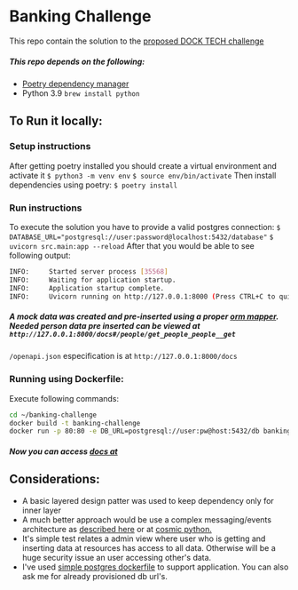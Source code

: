 # Banking Challenge

This repo contain the solution to the [proposed DOCK TECH challenge](https://github.com/cdt-baas/desafio-dev-api-rest)

##### This repo depends on the following:
 - [Poetry dependency manager](https://python-poetry.org/docs/)
 - Python 3.9 `brew install python`
 
## To Run it locally:
### Setup instructions
After getting poetry installed you should create a virtual environment and activate it
`$ python3 -m venv env`
`$ source env/bin/activate`
Then install dependencies using poetry:
`$ poetry install`

### Run instructions
To execute the solution you have to provide a valid postgres connection:
`$ DATABASE_URL="postgresql://user:password@localhost:5432/database"`
`$ uvicorn src.main:app --reload`
After that you would be able to see following output:
```sh
INFO:     Started server process [35568]
INFO:     Waiting for application startup.
INFO:     Application startup complete.
INFO:     Uvicorn running on http://127.0.0.1:8000 (Press CTRL+C to quit)
```
##### A mock data was created and pre-inserted using a proper [orm mapper](https://www.sqlalchemy.org/). Needed person data pre inserted can be viewed at `http://127.0.0.1:8000/docs#/people/get_people_people__get`

`/openapi.json` especification is at `http://127.0.0.1:8000/docs`

### Running using Dockerfile:
Execute following commands:
```sh
cd ~/banking-challenge
docker build -t banking-challenge
docker run -p 80:80 -e DB_URL=postgresql://user:pw@host:5432/db banking-challenge
```
##### Now you can access [docs at](http://0.0.0.0/docs)

## Considerations:
* A basic layered design patter was used to keep dependency only for inner layer
* A much better approach would be use a complex messaging/events architecture as [described here](https://herbertograca.com/2017/11/16/explicit-architecture-01-ddd-hexagonal-onion-clean-cqrs-how-i-put-it-all-together/) or at [cosmic python.](https://www.cosmicpython.com/book/chapter_11_external_events.html)
* It's simple test relates a admin view where user who is getting and inserting data at resources has access to all data. Otherwise will be a huge security issue an user accessing other's data.
* I've used [simple postgres dockerfile](https://docs.docker.com/samples/postgresql_service/) to support application. You can also ask me for already provisioned db url's.


